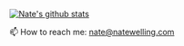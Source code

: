 [![Nate's github stats](https://github-readme-stats.vercel.app/api?username=naterexw)](https://github.com/naterexw/)

📫 How to reach me: nate@natewelling.com

<!--
**naterexw/naterexw** is a ✨ _special_ ✨ repository because its `README.md` (this file) appears on your GitHub profile.

Here are some ideas to get you started:

- 🔭 I’m currently working on ...
- 🌱 I’m currently learning ...
- 👯 I’m looking to collaborate on ...
- 🤔 I’m looking for help with ...
- 💬 Ask me about ...
- 📫 How to reach me: ...
- 😄 Pronouns: ...
- ⚡ Fun fact: ...
-->
